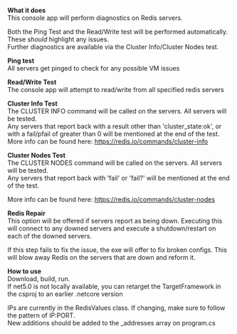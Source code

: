 **What it does**<br>
This console app will perform diagnostics on Redis servers.

Both the Ping Test and the Read/Write test will be performed automatically. These _should_ highlight any issues. <br>
Further diagnostics are available via the Cluster Info/Cluster Nodes test.

**Ping test**<br>
All servers get pinged to check for any possible VM issues

**Read/Write Test**<br>
The console app will attempt to read/write from all specified redis servers

**Cluster Info Test**<br>
The CLUSTER INFO command will be called on the servers. All servers will be tested.<br>
Any servers that report back with a result other than 'cluster_state:ok', or with a fail/pfail of greater than 0 will be mentioned at the end of the test.<br>
More info can be found here: https://redis.io/commands/cluster-info

**Cluster Nodes Test**<br>
The CLUSTER NODES command will be called on the servers. All servers will be tested.<br>
Any servers that report back with 'fail' or 'fail?' will be mentioned at the end of the test.<br>

More info can be found here: https://redis.io/commands/cluster-nodes

**Redis Repair**<br>
This option will be offered if servers report as being down. Executing this will connect to any downed servers and execute a shutdown/restart on each of the downed servers.

If this step fails to fix the issue, the exe will offer to fix broken configs. This will blow away Redis on the servers that are down and reform it.

**How to use**<br>
Download, build, run.<br>
If net5.0 is not locally available, you can retarget the TargetFramework in the csproj to an earlier .netcore version<br>

IPs are currently in the RedisValues class. If changing, make sure to follow the pattern of IP:PORT.<br>
New additions should be added to the _addresses array on program.cs
